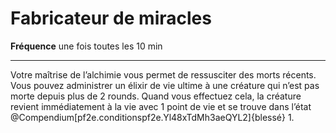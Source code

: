 # Fabricateur de miracles

<p><strong>Fréquence</strong> une fois toutes les 10 min</p>
<hr>
<p>Votre maîtrise de l’alchimie vous permet de ressusciter des morts récents. Vous pouvez administrer un élixir de vie ultime à une créature qui n’est pas morte depuis plus de 2 rounds. Quand vous effectuez cela, la créature revient immédiatement à la vie avec 1 point de vie et se trouve dans l’état @Compendium[pf2e.conditionspf2e.Yl48xTdMh3aeQYL2]{blessé} 1.</p>